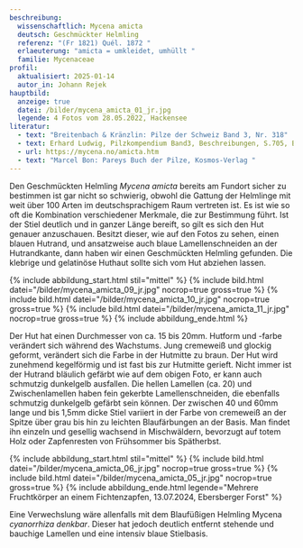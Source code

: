 ```yaml
---
beschreibung:
  wissenschaftlich: Mycena amicta
  deutsch: Geschmückter Helmling
  referenz: "(Fr 1821) Quél. 1872 "
  erlaeuterung: "amicta = umkleidet, umhüllt "
  familie: Mycenaceae
profil:
  aktualisiert: 2025-01-14
  autor_in: Johann Rejek
hauptbild:
  anzeige: true
  datei: /bilder/mycena_amicta_01_jr.jpg
  legende: 4 Fotos vom 28.05.2022, Hackensee
literatur:
  - text: "Breitenbach & Kränzlin: Pilze der Schweiz Band 3, Nr. 318"
  - text: Erhard Ludwig, Pilzkompendium Band3, Beschreibungen, S.705, Bildband, S.235
  - url: https://mycena.no/amicta.htm
  - text: "Marcel Bon: Pareys Buch der Pilze, Kosmos-Verlag "
---
```

Den Geschmückten Helmling *Mycena amicta* bereits am Fundort sicher zu bestimmen ist gar nicht so schwierig, obwohl die Gattung der Helmlinge mit weit über 100 Arten im deutschsprachigem Raum vertreten ist. Es ist wie so oft die Kombination verschiedener Merkmale, die zur Bestimmung führt. Ist der Stiel deutlich und in ganzer Länge bereift, so gilt es sich den Hut genauer anzuschauen. Besitzt dieser, wie auf den Fotos zu sehen, einen blauen Hutrand, und ansatzweise auch blaue Lamellenschneiden an der Hutrandkante, dann haben wir einen Geschmückten Helmling gefunden. Die klebrige und gelatinöse Huthaut sollte sich vom Hut abziehen lassen.

{% include abbildung_start.html stil="mittel" %}
{% include bild.html datei="/bilder/mycena_amicta_09_jr.jpg" nocrop=true gross=true %}
{% include bild.html datei="/bilder/mycena_amicta_10_jr.jpg" nocrop=true gross=true %}
{% include bild.html datei="/bilder/mycena_amicta_11_jr.jpg" nocrop=true gross=true %}
{% include abbildung_ende.html %}

Der Hut hat einen Durchmesser von ca. 15 bis 20mm. Hutform und -farbe verändert sich während des Wachstums. Jung cremeweiß und glockig geformt, verändert sich die Farbe in der Hutmitte zu braun. Der Hut wird zunehmend kegelförmig und ist fast bis zur Hutmitte gerieft. Nicht immer ist der Hutrand bläulich gefärbt wie auf dem obigen Foto, er kann auch schmutzig dunkelgelb ausfallen. Die hellen Lamellen (ca. 20) und Zwischenlamellen haben fein gekerbte Lamellenschneiden, die ebenfalls schmutzig dunkelgelb gefärbt sein können. Der zwischen 40 und 60mm lange und bis 1,5mm dicke Stiel variiert in der Farbe von cremeweiß an der Spitze über grau bis hin zu leichten Blaufärbungen an der Basis. Man findet ihn einzeln und gesellig wachsend in Mischwäldern, bevorzugt auf totem Holz oder Zapfenresten von Frühsommer bis Spätherbst.

{% include abbildung_start.html stil="mittel" %}
{% include bild.html datei="/bilder/mycena_amicta_06_jr.jpg" nocrop=true gross=true %}
{% include bild.html datei="/bilder/mycena_amicta_05_jr.jpg" nocrop=true gross=true %}
{% include abbildung_ende.html legende="Mehrere Fruchtkörper an einem Fichtenzapfen, 13.07.2024, Ebersberger Forst" %}

Eine Verwechslung wäre allenfalls mit dem Blaufüßigen Helmling Mycena *cyanorrhiza denkbar*. Dieser hat jedoch deutlich entfernt stehende und bauchige Lamellen und eine intensiv blaue Stielbasis.